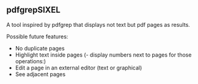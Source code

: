 pdfgrepSIXEL
------------

A tool inspired by pdfgrep that displays not text but pdf pages as results.


Possible future features:
- No duplicate pages
- Highlight text inside pages
(- display numbers next to pages for those operations:)
- Edit a page in an external editor (text or graphical)
- See adjacent pages

